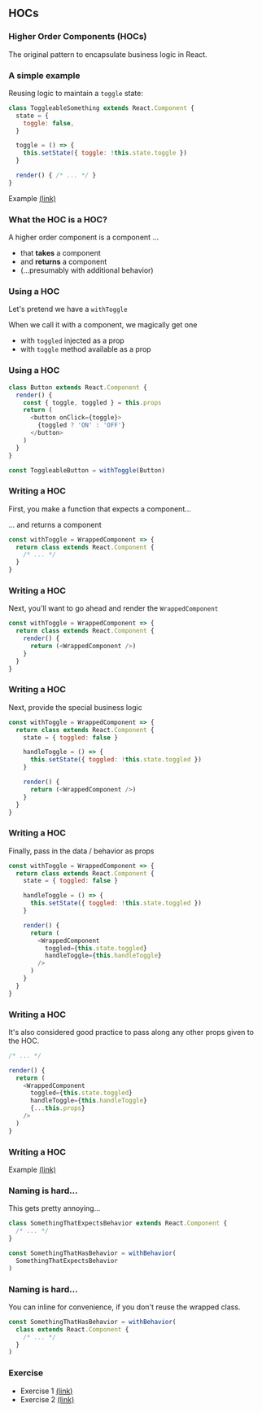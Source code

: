 ## HOCs

### Higher Order Components (HOCs)

The original pattern to encapsulate business logic in React.

### A simple example

Reusing logic to maintain a `toggle` state:

```javascript
class ToggleableSomething extends React.Component {
  state = {
    toggle: false,
  }

  toggle = () => {
    this.setState({ toggle: !this.state.toggle })
  }

  render() { /* ... */ }
}
```

Example [(link)](https://codesandbox.io/s/heuristic-noether-m8qvo?file=/src/App.js)

### What the HOC is a HOC?

A higher order component is a component ...

* that **takes** a component
* and **returns** a component
* (...presumably with additional behavior)

### Using a HOC

Let's pretend we have a `withToggle`

When we call it with a component, we magically get one

- with `toggled` injected as a prop
- with `toggle` method available as a prop

### Using a HOC

```javascript
class Button extends React.Component {
  render() {
    const { toggle, toggled } = this.props
    return (
      <button onClick={toggle}>
        {toggled ? 'ON' : 'OFF'}
      </button>
    )
  }
}

const ToggleableButton = withToggle(Button)
```

### Writing a HOC

First, you make a function that expects a component...

... and returns a component

```javascript
const withToggle = WrappedComponent => {
  return class extends React.Component {
    /* ... */
  }
}
```

### Writing a HOC

Next, you'll want to go ahead and render the `WrappedComponent`

```javascript
const withToggle = WrappedComponent => {
  return class extends React.Component {
    render() {
      return (<WrappedComponent />)
    }
  }
}
```

### Writing a HOC

Next, provide the special business logic

```javascript
const withToggle = WrappedComponent => {
  return class extends React.Component {
    state = { toggled: false }

    handleToggle = () => {
      this.setState({ toggled: !this.state.toggled })
    }

    render() {
      return (<WrappedComponent />)
    }
  }
}
```

### Writing a HOC

Finally, pass in the data / behavior as props

```javascript
const withToggle = WrappedComponent => {
  return class extends React.Component {
    state = { toggled: false }

    handleToggle = () => {
      this.setState({ toggled: !this.state.toggled })
    }

    render() {
      return (
        <WrappedComponent
          toggled={this.state.toggled}
          handleToggle={this.handleToggle}
        />
      )
    }
  }
}
```

### Writing a HOC

It's also considered good practice to pass along any other props given to the HOC.

```javascript
/* ... */

render() {
  return (
    <WrappedComponent
      toggled={this.state.toggled}
      handleToggle={this.handleToggle}
      {...this.props}
    />
  )
}
```

### Writing a HOC

Example [(link)](https://codesandbox.io/s/vibrant-goldstine-k6qrd?file=/src/App.js)

### Naming is hard...

This gets pretty annoying...

```javascript
class SomethingThatExpectsBehavior extends React.Component {
  /* ... */
}

const SomethingThatHasBehavior = withBehavior(
  SomethingThatExpectsBehavior
)
```

### Naming is hard...

You can inline for convenience, if you don't reuse the wrapped class.

```javascript
const SomethingThatHasBehavior = withBehavior(
  class extends React.Component {
    /* ... */
  }
)
```

### Exercise

* Exercise 1 [(link)](https://codesandbox.io/s/fervent-leavitt-jeyvz?file=/src/App.js)
* Exercise 2 [(link)](https://codesandbox.io/s/brave-lichterman-dy7v0?file=/src/App.js)
